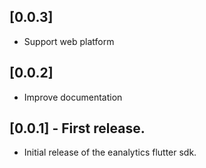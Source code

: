 ## [0.0.3]

- Support web platform

## [0.0.2]

- Improve documentation

## [0.0.1] - First release.

- Initial release of the eanalytics flutter sdk.
